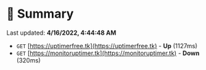 # 📖 Summary
Last updated: **4/16/2022, 4:44:48 AM**

- `GET` [https://uptimerfree.tk](https://uptimerfree.tk) - **Up** (1127ms)
- `GET` [https://monitoruptimer.tk](https://monitoruptimer.tk) - **Down** (320ms)
